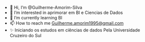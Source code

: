 - 👋 Hi, I’m @Guilherme-Amorim-Silva
- 👀 I’m interested in  aprimorar em BI e Ciencias de Dados
- 🌱 I’m currently learning  BI
- 📫 How to reach me Guilherme.amorim1995@gmail.com
- ✨ Iniciando os estudos em ciências de dados Pela Universidade Cruzeiro do Sul
<!---
Guilherme-Amorim-Silva/Guilherme-Amorim-Silva is a ✨ special ✨ repository because its `README.md` (this file) appears on your GitHub profile.
You can click the Preview link to take a look at your changes. 
--->
